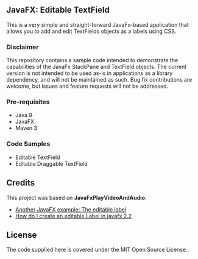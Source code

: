 ## JavaFX: Editable TextField
This is a very simple and straight-forward JavaFx-based application that allows you to add and edit TextFields objects as a labels using CSS.

### Disclaimer

This repository contains a sample code intended to demonstrate the capabilities of the JavaFx StackPane and TextField objects. The current version is not intended to be used as-is in applications as a library dependency, and will not be maintained as such. Bug fix contributions are welcome, but issues and feature requests will not be addressed.

### Pre-requisites

- Java 8
- JavaFX
- Maven 3

### Code Samples

- Editable TextField
- Editable Draggable TextField

## Credits

This project was based on **JavaFxPlayVideoAndAudio**.

- [Another JavaFX example: The editable label][1]
- [How do I create an editable Label in javafx 2.2][2]

## License

The code supplied here is covered under the MIT Open Source License..

[1]: http://chaoticjava.com/posts/another-javafx-example-the-editable-label/
[2]: https://stackoverflow.com/questions/25572398